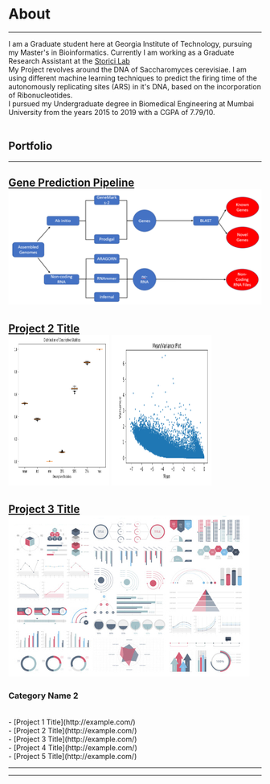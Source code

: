 # About 

---

I am a Graduate student here at Georgia Institute of Technology, pursuing my Master's in Bioinformatics. Currently I am working as a Graduate Research Assistant at the <a href="http://www.storicilab.gatech.edu/">Storici Lab</a>
<br>
My Project revolves around the DNA of Saccharomyces cerevisiae. I am using different machine learning techniques to predict the firing time of the autonomously replicating sites (ARS) in it's DNA, based on the incorporation of Ribonucleotides. 
<br>
I pursued my Undergraduate degree in Biomedical Engineering at Mumbai University from the years 2015 to 2019 with a CGPA of 7.79/10.
<br><br>

## Portfolio

---

[Gene Prediction Pipeline](/Gene_Prediction)<br>
<img src="images/Gene_Prediction_Pipeline.png?raw=true"/>
<br>
---
[Project 2 Title](/DMR) <br>
<img src="images/DMR/Descriptive_Stats_pict.png?" style="width:200px;height:300px;"> <img src="images/DMR/log_transform_mean_variance.png?" style="width:200px;height:300px;">
<br>
---
[Project 3 Title](http://example.com/)
<img src="images/dummy_thumbnail.jpg?raw=true"/>
<br>
---

### Category Name 2

<br>
- [Project 1 Title](http://example.com/) <br>
- [Project 2 Title](http://example.com/) <br>
- [Project 3 Title](http://example.com/) <br>
- [Project 4 Title](http://example.com/) <br>
- [Project 5 Title](http://example.com/) <br>

---




---

